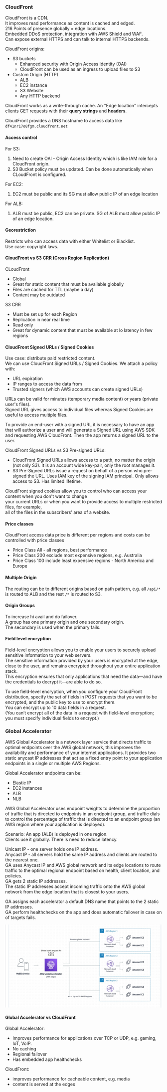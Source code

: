 ### CloudFront

CloudFront is a CDN.\
It improves read performance as content is cached and edged.\
216 Points of presence globally = edge locations.\
Embedded DDoS protection, integration with AWS Shield and WAF.\
Can expose external HTTPS and can talk to internal HTTPS backends.

CloudFront origins:
* S3 buckets
  * Enhanced security with Origin Access Identity (OAI)
  * CloudFront can be used as an ingress to upload files to S3
* Custom Origin (HTTP)
  * ALB
  * EC2 instance
  * S3 Website
  * Any HTTP backend

CloudFront works as a write-through cache. An "Edge location" intercepts clients GET requests with their **query strings** and **headers**.

CloudFront provides a DNS hostname to access data like `df41nr17o8fgm.cloudfront.net`

#### Access control
For S3:
1. Need to create OAI - Origin Access Identity which is like IAM role for a CloudFront origin.
2. S3 Bucket policy must be updated. Can be done automatically when CLoudFront is configured.

For EC2:
1. EC2 must be public and its SG must allow public IP of an edge location

For ALB:
1. ALB must be public, EC2 can be private. SG of ALB must allow public IP of an edge location.

#### Georestriction
Restricts who can access data with either Whitelist or Blacklist.\
Use case: copyright laws.

#### CloudFront vs S3 CRR (Cross Region Replication)
CLoudFront
* Global
* Great for static content that must be available globally
* Files are cached for TTL (maybe a day)
* Content may be outdated

S3 CRR
* Must be set up for each Region
* Replication in near real time
* Read only
* Great for dynamic content that must be available at lo latency in few regions

#### CloudFront Signed URLs / Signed Cookies
Use case: distribute paid restricted content.\
We can use CloudFront Signed URLs / Signed Cookies. We attach a policy with:
* URL expiration
* IP ranges to access the data from
* Trusted signers (which AWS accounts can create signed URLs)

URLs can be valid for minutes (temporary media content) or years (private user's files).\
Signed URL gives access to individual files whereas Signed Cookies are useful to access multiple files.

To provide an end-user with a signed URL it is necessary to have an app that will authorize a user and will generate a Signed URL using AWS SDK and requesting AWS CloudFront. Then the app returns a signed URL to the user.

CloudFront Signed URLs vs S3 Pre-signed URLs:
* CloudFront Signed URLs allows access to a path, no matter the origin (not only S3). It is an account wide key-pair, only the root manages it.
* S3 Pre-Signed URLs issue a request on behalf of a person who pre-signed the URL. Uses IAM key of the signing IAM principal. Only allows access to S3. Has limited lifetime.

CloudFront signed cookies allow you to control who can access your content when you don't want to change\
your current URLs or when you want to provide access to multiple restricted files, for example,\
all of the files in the subscribers' area of a website.

#### Price classes
CloudFront access data price is different per regions and costs can be controlled with price classes
* Price Class All - all regions, best performance
* Price Class 200 exclude most expensive regions, e.g. Australia
* Price Class 100 include least expensive regions - North America and Europe

#### Multiple Origin
The routing can be to different origins based on path pattern, e.g. all `/api/*` is routed to ALB and the rest `/*` is routed to S3.

#### Origin Groups
To increase hi avail and do failover.\
A group has one primary origin and one secondary origin.\
The secondary is used when the primary fails.

#### Field level encryption

Field-level encryption allows you to enable your users to securely upload sensitive information to your web servers.\
The sensitive information provided by your users is encrypted at the edge, close to the user, and remains encrypted throughout your entire application stack.\
This encryption ensures that only applications that need the data—and have the credentials to decrypt it—are able to do so.

To use field-level encryption, when you configure your CloudFront distribution, specify the set of fields in POST requests that you want to be encrypted, and the public key to use to encrypt them.\
You can encrypt up to 10 data fields in a request.\
(You can’t encrypt all of the data in a request with field-level encryption; you must specify individual fields to encrypt.)


### Global Accelerator
AWS Global Accelerator is a network layer service that directs traffic to optimal endpoints over the AWS global network,
this improves the availability and performance of your internet applications.
It provides two static anycast IP addresses that act as a fixed entry point to your application endpoints in a single or multiple AWS Regions.

Global Accelerator endpoints can be:
* Elastic IP
* EC2 instances
* ALB
* NLB

AWS Global Accelerator uses endpoint weights to determine the proportion of traffic that is directed to endpoints in an endpoint group,
and traffic dials to control the percentage of traffic that is directed to an endpoint group (an AWS region where your application is deployed).

Scenario:
An app (ALB) is deployed in one region.\
Clients use it globally. There is need to reduce latency.

Unicast IP - one server holds one IP address.\
Anycast IP - all servers hold the same IP address and clients are routed to the nearest one.\
GA uses Anycast IP and AWS global network and its edge locations to route traffic to the optimal regional endpoint based on health, client location, and policies.\
GA gets 2 static IP addresses.\
The static IP addresses accept incoming traffic onto the AWS global network from the edge location that is closest to your users.

GA assigns each accelerator a default DNS name that points to the 2 static IP addresses.\
GA perform healthchecks on the app and does automatic failover in case on of targets fails.

![](files/GlobalAccelerator.jpg)

#### Global Accelerator vs CloudFront
Global Accelerator:
* Improves performance for applications over TCP or UDP, e.g. gaming, IoT, VoIP.
* No caching
* Regional failover
* Has embedded app healthchecks

CloudFront:
* improves performance for cacheable content, e.g. media
* content is served at the edges
